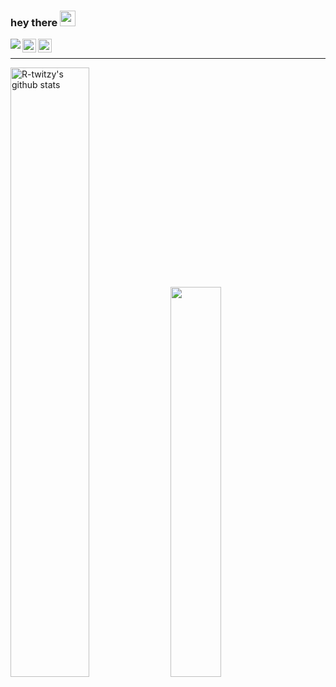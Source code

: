 ### hey there <img src="https://media.giphy.com/media/hvRJCLFzcasrR4ia7z/giphy.gif" width="25px"> 

<img align="left" src="https://visitor-badge.glitch.me/badge?page_id=r-twitzy.r-twitzy" />
<a href="https://www.instagram.com/m.ramaaa__/">
  <img align="left" alt="Rama's Instagram" width="22px" src="https://raw.githubusercontent.com/hussainweb/hussainweb/main/icons/instagram.png" />
</a>
<a href="https://www.linkedin.com/in/walyul-ahdi-maulana-ramadhan-4574b6231/">
  <img align="left" alt="Rama's LinkedIN" width="22px" src="https://raw.githubusercontent.com/peterthehan/peterthehan/master/assets/linkedin.svg" />
</a>
<br>
<hr />

<div>
<img src="https://github-readme-stats.vercel.app/api?username=R-twitzy&show_icons=true&include_all_commits=true&theme=radical" alt="R-twitzy's github stats" width="50%"/>
<img src="https://github-readme-stats.vercel.app/api/top-langs/?username=R-twitzy&layout=compact&theme=radical" width="40%"/>
</div>
  
<br>
